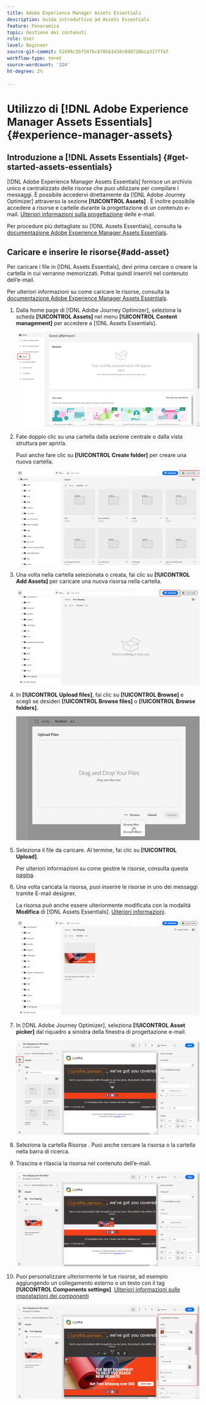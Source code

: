 ```yaml
---
title: Adobe Experience Manager Assets Essentials
description: Guida introduttiva ad Assets Essentials
feature: Panoramica
topic: Gestione dei contenuti
role: User
level: Beginner
source-git-commit: 51699c3bf597bc878b61438c0d0720bca317ff47
workflow-type: tm+mt
source-wordcount: '324'
ht-degree: 2%

---
```


# Utilizzo di [!DNL Adobe Experience Manager Assets Essentials] {#experience-manager-assets}

## Introduzione a [!DNL Assets Essentials] {#get-started-assets-essentials}

[!DNL Adobe Experience Manager Assets Essentials] fornisce un archivio unico e centralizzato delle risorse che puoi utilizzare per compilare i messaggi. È possibile accedervi direttamente da [!DNL Adobe Journey Optimizer] attraverso la sezione **[!UICONTROL Assets]** . È inoltre possibile accedere a risorse e cartelle durante la progettazione di un contenuto e-mail. [Ulteriori informazioni sulla progettazione](design-emails.md) delle e-mail.

Per procedure più dettagliate su [!DNL Assets Essentials], consulta la [documentazione Adobe Experience Manager Assets Essentials](https://experienceleague.adobe.com/docs/experience-manager-assets-essentials/help/introduction.html).

## Caricare e inserire le risorse{#add-asset}

Per caricare i file in [!DNL Assets Essentials], devi prima cercare o creare la cartella in cui verranno memorizzati. Potrai quindi inserirli nel contenuto dell’e-mail.

Per ulteriori informazioni su come caricare le risorse, consulta la [documentazione Adobe Experience Manager Assets Essentials](https://experienceleague.adobe.com/docs/experience-manager-assets-essentials/help/add-delete.html).

1. Dalla home page di [!DNL Adobe Journey Optimizer], seleziona la scheda **[!UICONTROL Assets]** nel menu **[!UICONTROL Content management]** per accedere a [!DNL Assets Essentials].

   ![](assets/media_library_1.png)

1. Fate doppio clic su una cartella dalla sezione centrale o dalla vista struttura per aprirla.

   Puoi anche fare clic su **[!UICONTROL Create folder]** per creare una nuova cartella.

   ![](assets/media_library_8.png)

1. Una volta nella cartella selezionata o creata, fai clic su **[!UICONTROL Add Assets]** per caricare una nuova risorsa nella cartella.

   ![](assets/media_library_2.png)

1. In **[!UICONTROL Upload files]**, fai clic su **[!UICONTROL Browse]** e scegli se desideri **[!UICONTROL Browse files]** o **[!UICONTROL Browse folders]**.

   ![](assets/media_library_3.png)

1. Seleziona il file da caricare. Al termine, fai clic su **[!UICONTROL Upload]**.

   Per ulteriori informazioni su come gestire le risorse, consulta questa [pagina](https://experienceleague.adobe.com/docs/experience-manager-assets-essentials/help/manage-organize.html?lang=en).

1. Una volta caricata la risorsa, puoi inserire le risorse in uno dei messaggi tramite E-mail designer.

   La risorsa può anche essere ulteriormente modificata con la modalità **Modifica** di [!DNL Assets Essentials]. [Ulteriori informazioni](https://experienceleague.adobe.com/docs/experience-manager-assets-essentials/help/edit-images.html).

   ![](assets/media_library_12.png)

1. In [!DNL Adobe Journey Optimizer], seleziona **[!UICONTROL Asset picker]** dal riquadro a sinistra della finestra di progettazione e-mail.

   ![](assets/media_library_5.png)

1. Seleziona la cartella Risorse . Puoi anche cercare la risorsa o la cartella nella barra di ricerca.

1. Trascina e rilascia la risorsa nel contenuto dell’e-mail.

   ![](assets/media_library_6.png)

1. Puoi personalizzare ulteriormente le tue risorse, ad esempio aggiungendo un collegamento esterno o un testo con il tag **[!UICONTROL Components settings]**. [Ulteriori informazioni sulle impostazioni dei componenti](content-components.md)

   ![](assets/media_library_13.png)
